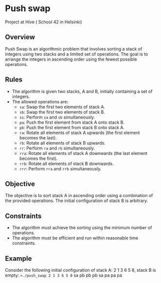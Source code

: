 # Push swap
Project at Hive ( School 42 in Helsinki)

## Overview

Push Swap is an algorithmic problem that involves sorting a stack of integers using two stacks and a limited set of operations. The goal is to arrange the integers in ascending order using the fewest possible operations.

## Rules

- The algorithm is given two stacks, A and B, initially containing a set of integers.
- The allowed operations are:
  - `sa`: Swap the first two elements of stack A.
  - `sb`: Swap the first two elements of stack B.
  - `ss`: Perform `sa` and `sb` simultaneously.
  - `pa`: Push the first element from stack A onto stack B.
  - `pb`: Push the first element from stack B onto stack A.
  - `ra`: Rotate all elements of stack A upwards (the first element becomes the last).
  - `rb`: Rotate all elements of stack B upwards.
  - `rr`: Perform `ra` and `rb` simultaneously.
  - `rra`: Rotate all elements of stack A downwards (the last element becomes the first).
  - `rrb`: Rotate all elements of stack B downwards.
  - `rrr`: Perform `rra` and `rrb` simultaneously.

## Objective

The objective is to sort stack A in ascending order using a combination of the provided operations. The initial configuration of stack B is arbitrary.

## Constraints

- The algorithm must achieve the sorting using the minimum number of operations.
- The algorithm must be efficient and run within reasonable time constraints.

## Example

Consider the following initial configuration of stack A: 2 1 3 6 5 8, stack B is empty:
`>./push_swap 2 1 3 6 5 8`
sa
pb
pb
pb
sa
pa
pa
pa


